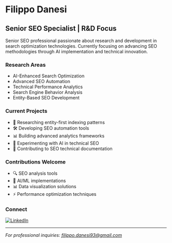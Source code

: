 # Filippo Danesi
## Senior SEO Specialist | R&D Focus

Senior SEO professional passionate about research and development in search optimization technologies. Currently focusing on advancing SEO methodologies through AI implementation and technical innovation.

### Research Areas
- AI-Enhanced Search Optimization
- Advanced SEO Automation
- Technical Performance Analytics
- Search Engine Behavior Analysis
- Entity-Based SEO Development

### Current Projects
- 🔬 Researching entity-first indexing patterns
- 🛠️ Developing SEO automation tools
- 📊 Building advanced analytics frameworks
- 🤖 Experimenting with AI in technical SEO
- 📘 Contributing to SEO technical documentation

### Contributions Welcome
- 🔍 SEO analysis tools
- 🤖 AI/ML implementations
- 📊 Data visualization solutions
- ⚡ Performance optimization techniques

### Connect
[![LinkedIn](https://img.shields.io/badge/LinkedIn-filippodanesi-blue?style=flat-square&logo=linkedin)](https://www.linkedin.com/in/filippodanesi/)

---
*For professional inquiries: filippo.danesi93@gmail.com*
